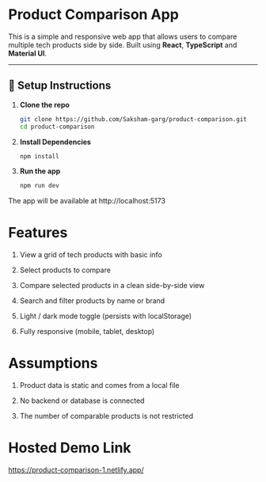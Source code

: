 #  Product Comparison App

This is a simple and responsive web app that allows users to compare multiple tech products side by side. Built using **React**, **TypeScript** and **Material UI**.

---

## 🚀 Setup Instructions

1. **Clone the repo**
   ```bash
   git clone https://github.com/Saksham-garg/product-comparison.git
   cd product-comparison

2. **Install Dependencies**
    ```bash
    npm install

3. **Run the app**
    ```bash
    npm run dev

The app will be available at http://localhost:5173

# Features

1. View a grid of tech products with basic info

2. Select products to compare

3. Compare selected products in a clean side-by-side view

4. Search and filter products by name or brand

5. Light / dark mode toggle (persists with localStorage)

6. Fully responsive (mobile, tablet, desktop)


# Assumptions

1. Product data is static and comes from a local file

2. No backend or database is connected

3. The number of comparable products is not restricted



# Hosted Demo Link

https://product-comparison-1.netlify.app/


